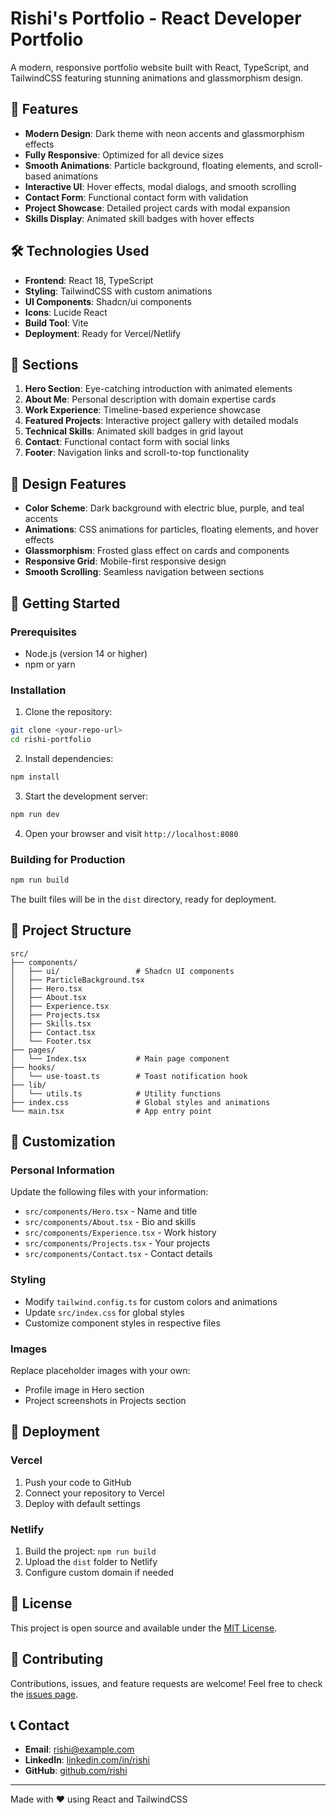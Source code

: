 # Rishi's Portfolio - React Developer Portfolio

A modern, responsive portfolio website built with React, TypeScript, and TailwindCSS featuring stunning animations and glassmorphism design.

## 🚀 Features

- **Modern Design**: Dark theme with neon accents and glassmorphism effects
- **Fully Responsive**: Optimized for all device sizes
- **Smooth Animations**: Particle background, floating elements, and scroll-based animations
- **Interactive UI**: Hover effects, modal dialogs, and smooth scrolling
- **Contact Form**: Functional contact form with validation
- **Project Showcase**: Detailed project cards with modal expansion
- **Skills Display**: Animated skill badges with hover effects

## 🛠️ Technologies Used

- **Frontend**: React 18, TypeScript
- **Styling**: TailwindCSS with custom animations
- **UI Components**: Shadcn/ui components
- **Icons**: Lucide React
- **Build Tool**: Vite
- **Deployment**: Ready for Vercel/Netlify

## 📱 Sections

1. **Hero Section**: Eye-catching introduction with animated elements
2. **About Me**: Personal description with domain expertise cards
3. **Work Experience**: Timeline-based experience showcase
4. **Featured Projects**: Interactive project gallery with detailed modals
5. **Technical Skills**: Animated skill badges in grid layout
6. **Contact**: Functional contact form with social links
7. **Footer**: Navigation links and scroll-to-top functionality

## 🎨 Design Features

- **Color Scheme**: Dark background with electric blue, purple, and teal accents
- **Animations**: CSS animations for particles, floating elements, and hover effects
- **Glassmorphism**: Frosted glass effect on cards and components
- **Responsive Grid**: Mobile-first responsive design
- **Smooth Scrolling**: Seamless navigation between sections

## 🚀 Getting Started

### Prerequisites

- Node.js (version 14 or higher)
- npm or yarn

### Installation

1. Clone the repository:
```bash
git clone <your-repo-url>
cd rishi-portfolio
```

2. Install dependencies:
```bash
npm install
```

3. Start the development server:
```bash
npm run dev
```

4. Open your browser and visit `http://localhost:8080`

### Building for Production

```bash
npm run build
```

The built files will be in the `dist` directory, ready for deployment.

## 📂 Project Structure

```
src/
├── components/
│   ├── ui/                 # Shadcn UI components
│   ├── ParticleBackground.tsx
│   ├── Hero.tsx
│   ├── About.tsx
│   ├── Experience.tsx
│   ├── Projects.tsx
│   ├── Skills.tsx
│   ├── Contact.tsx
│   └── Footer.tsx
├── pages/
│   └── Index.tsx           # Main page component
├── hooks/
│   └── use-toast.ts        # Toast notification hook
├── lib/
│   └── utils.ts            # Utility functions
├── index.css               # Global styles and animations
└── main.tsx                # App entry point
```

## 🎯 Customization

### Personal Information
Update the following files with your information:
- `src/components/Hero.tsx` - Name and title
- `src/components/About.tsx` - Bio and skills
- `src/components/Experience.tsx` - Work history
- `src/components/Projects.tsx` - Your projects
- `src/components/Contact.tsx` - Contact details

### Styling
- Modify `tailwind.config.ts` for custom colors and animations
- Update `src/index.css` for global styles
- Customize component styles in respective files

### Images
Replace placeholder images with your own:
- Profile image in Hero section
- Project screenshots in Projects section

## 🚀 Deployment

### Vercel
1. Push your code to GitHub
2. Connect your repository to Vercel
3. Deploy with default settings

### Netlify
1. Build the project: `npm run build`
2. Upload the `dist` folder to Netlify
3. Configure custom domain if needed

## 📄 License

This project is open source and available under the [MIT License](LICENSE).

## 🤝 Contributing

Contributions, issues, and feature requests are welcome! Feel free to check the [issues page](issues).

## 📞 Contact

- **Email**: rishi@example.com
- **LinkedIn**: [linkedin.com/in/rishi](https://linkedin.com/in/rishi)
- **GitHub**: [github.com/rishi](https://github.com/rishi)

---

Made with ❤️ using React and TailwindCSS
```